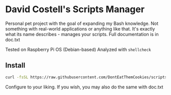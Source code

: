 # David Costell's Scripts Manager
Personal pet project with the goal of expanding my Bash knowledge. Not something with real-world applications or anything like that.
It's exactly what its name describes - manages your scripts. Full documentation is in doc.txt

Tested on Raspberry Pi OS (Debian-based)
Analyzed with `shellcheck`

## Install
```sh
curl -fsSL https://raw.githubusercontent.com/DontEatThemCookies/scriptsmgr/main/scriptsmgr.sh > scriptsmgr.sh
```
Configure to your liking.
If you wish, you may also do the same with doc.txt
